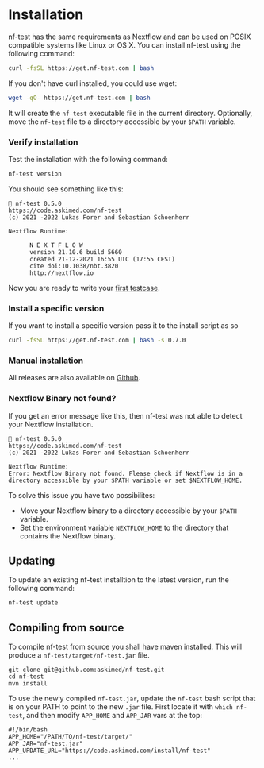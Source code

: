 

# Installation

nf-test has the same requirements as Nextflow and can be used on POSIX compatible systems like Linux or OS X. You can install nf-test using the following command:

```bash
curl -fsSL https://get.nf-test.com | bash
```

If you don't have curl installed, you could use wget:

```bash
wget -qO- https://get.nf-test.com | bash
```

It will create the `nf-test` executable file in the current directory. Optionally, move the `nf-test` file to a directory accessible by your `$PATH` variable.

### Verify installation

Test the installation with the following command:

```sh
nf-test version
```

You should see something like this:

```
🚀 nf-test 0.5.0
https://code.askimed.com/nf-test
(c) 2021 -2022 Lukas Forer and Sebastian Schoenherr

Nextflow Runtime:

      N E X T F L O W
      version 21.10.6 build 5660
      created 21-12-2021 16:55 UTC (17:55 CEST)
      cite doi:10.1038/nbt.3820
      http://nextflow.io

```

Now you are ready to write your [first testcase](docs/getting-started.md).

### Install a specific version

If you want to install a specific version pass it to the install script as so

```sh
curl -fsSL https://get.nf-test.com | bash -s 0.7.0
```

### Manual installation

All releases are also available on [Github](https://github.com/askimed/nf-test/releases).


### Nextflow Binary not found?

If you get an error message like this, then nf-test was not able to detect your Nextflow installation.

```
🚀 nf-test 0.5.0
https://code.askimed.com/nf-test
(c) 2021 -2022 Lukas Forer and Sebastian Schoenherr

Nextflow Runtime:
Error: Nextflow Binary not found. Please check if Nextflow is in a directory accessible by your $PATH variable or set $NEXTFLOW_HOME.
```

To solve this issue you have two possibilites:

- Move your Nextflow binary to a directory accessible by your `$PATH` variable.
- Set the environment variable `NEXTFLOW_HOME` to the directory that contains the Nextflow binary.

## Updating

To update an existing nf-test installtion to the latest version, run the following command:

```sh
nf-test update
```

## Compiling from source

To compile nf-test from source you shall have maven installed. This will produce a `nf-test/target/nf-test.jar` file.

```
git clone git@github.com:askimed/nf-test.git
cd nf-test
mvn install
```
To use the newly compiled `nf-test.jar`, update the `nf-test` bash script that is on your PATH to point to the new `.jar` file.
First locate it with `which nf-test`, and then modify `APP_HOME` and `APP_JAR` vars at the top:
```
#!/bin/bash
APP_HOME="/PATH/TO/nf-test/target/"
APP_JAR="nf-test.jar"
APP_UPDATE_URL="https://code.askimed.com/install/nf-test"
...
```
